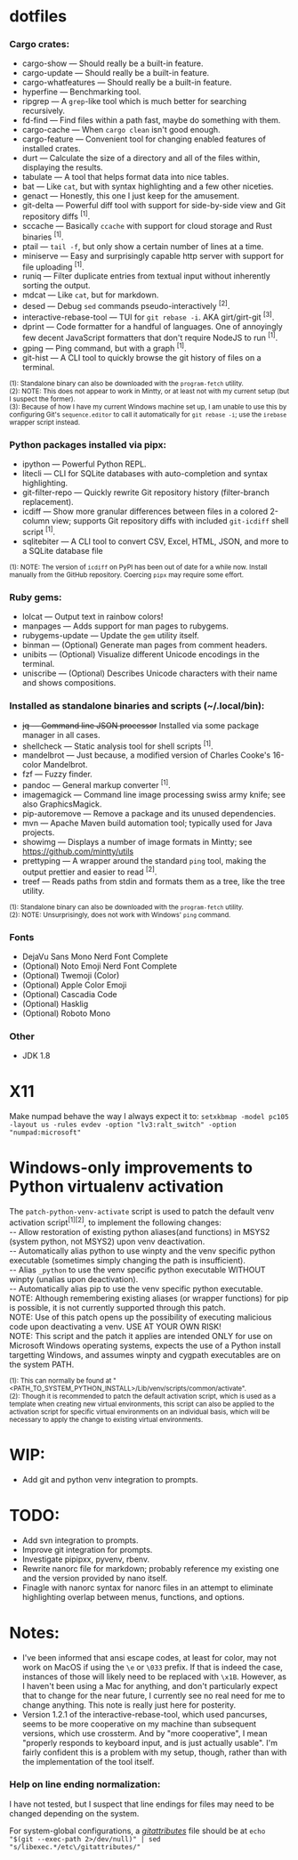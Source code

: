 # dotfiles
<!-- TODO: DECIDE HOW TO SHOW LINKS TO EXTERNAL TOOLS AND INFORMATION WITHOUT ALSO MAKING THE RAW MARKDOWN FEEL TOO CLUTTERED-->
### Cargo crates:
* cargo-show			—	Should really be a built-in feature.
* cargo-update			—	Should really be a built-in feature.
* cargo-whatfeatures	—	Should really be a built-in feature.
* hyperfine				—	Benchmarking tool.
* ripgrep				—	A `grep`-like tool which is much better for searching recursively.
* fd-find				—	Find files within a path fast, maybe do something with them.
* cargo-cache			—	When `cargo clean` isn't good enough.
* cargo-feature			—	Convenient tool for changing enabled features of installed crates.
* durt					—	Calculate the size of a directory and all of the files within, displaying the results.
* tabulate				—	A tool that helps format data into nice tables.
* bat					—	Like `cat`, but with syntax highlighting and a few other niceties.
* genact				—	Honestly, this one I just keep for the amusement.
* git-delta				—	Powerful diff tool with support for side-by-side view and Git repository diffs <sup>[1]</sup>.
* sccache				—	Basically `ccache` with support for cloud storage and Rust binaries <sup>[1]</sup>.
* ptail					—	`tail -f`, but only show a certain number of lines at a time.
* miniserve				—	Easy and surprisingly capable http server with support for file uploading <sup>[1]</sup>.
* runiq					—	Filter duplicate entries from textual input without inherently sorting the output.
* mdcat					—	Like `cat`, but for markdown.
* desed					—	Debug `sed` commands pseudo-interactively <sup>[2]</sup>.
* interactive-rebase-tool	—	TUI for `git rebase -i`. AKA girt/girt-git <sup>[3]</sup>.
* dprint				—	Code formatter for a handful of languages. One of annoyingly few decent JavaScript formatters that don't require NodeJS to run <sup>[1]</sup>.
* gping					—	Ping command, but with a graph <sup>[1]</sup>.
* git-hist				—	A CLI tool to quickly browse the git history of files on a terminal.

<sub>(1): Standalone binary can also be downloaded with the `program-fetch` utility.</sub><br>
<sub>(2): NOTE: This does not appear to work in Mintty, or at least not with my current setup (but I suspect the former).</sub><br>
<sub>(3): Because of how I have my current Windows machine set up, I am unable to use this by configuring Git's `sequence.editor` to call it automatically for `git rebase -i`; use the `irebase` wrapper script instead.</sub>

[cargo_show]: https://github.com/g-k/cargo-show
[cargo_update]: https://github.com/nabijaczleweli/cargo-update
[cargo_whatfeatures]: https://github.com/museun/whatfeatures
[hyperfine]: https://github.com/sharkdp/hyperfine
[ripgrep]: https://github.com/BurntSushi/ripgrep
[fd_find]: https://github.com/sharkdp/fd
[cargo_cache]: https://github.com/matthiaskrgr/cargo-cache
[cargo_feature]: https://github.com/Riey/cargo-feature
[durt]: https://github.com/cauebs/durt
[tabulate]: https://github.com/mbudde/tabulate
[bat]: https://github.com/sharkdp/bat
[genact]: https://github.com/svenstaro/genact
[delta]: https://github.com/dandavison/delta
[sccache]: https://github.com/mozilla/sccache
[ptail]: https://github.com/orf/ptail
[miniserve]: https://github.com/svenstaro/miniserve
[runiq]: https://github.com/whitfin/runiq
[mdcat]: https://github.com/lunaryorn/mdcat
[desed]: https://github.com/SoptikHa2/desed
[interactive_rebase]: https://github.com/MitMaro/git-interactive-rebase-tool
[dprint]: https://github.com/dprint/dprint
[gping]: https://github.com/orf/gping
[git_hist]: https://github.com/arkark/git-hist

[spotify_tui]: https://github.com/Rigellute/spotify-tui
<!-- ?spotifyd / librespot? -->

### Python packages installed via pipx:
* ipython				—	Powerful Python REPL.
* litecli				—	CLI for SQLite databases with auto-completion and syntax highlighting.
* git-filter-repo		—	Quickly rewrite Git repository history (filter-branch replacement).
* icdiff				—	Show more granular differences between files in a colored 2-column view; supports Git repository diffs with included `git-icdiff` shell script <sup>[1]</sup>.
* sqlitebiter			—	A CLI tool to convert CSV, Excel, HTML, JSON, and more to a SQLite database file

<sub>(1): NOTE: The version of `icdiff` on PyPI has been out of date for a while now. Install manually from the GitHub repository. Coercing `pipx` may require some effort.</sub>

[ipython]: https://ipython.org/
[litecli]: https://github.com/dbcli/litecli
[git-filter-repo]: https://github.com/newren/git-filter-repo
[icdiff]: https://github.com/jeffkaufman/icdiff
[sqlitebiter]: https://github.com/thombashi/sqlitebiter

### Ruby gems:
* lolcat				—	Output text in rainbow colors!
* manpages				—	Adds support for man pages to rubygems.
* rubygems-update		—	Update the `gem` utility itself.
* binman				—	(Optional) Generate man pages from comment headers.
* unibits				—	(Optional) Visualize different Unicode encodings in the terminal.
* uniscribe				—	(Optional) Describes Unicode characters with their name and shows compositions.

[lolcat]: https://github.com/busyloop/lolcat
[manpages]: https://github.com/bitboxer/manpages
[gems-update]: https://rubygems.org/gems/rubygems-update
[binman]: http://github.com/sunaku/binman
[unitbits]: https://github.com/janlelis/unibits
[uniscribe]: https://github.com/janlelis/uniscribe

### Installed as standalone binaries and scripts (~/.local/bin):
* ~~jq					—	Command line JSON processor~~ Installed via some package manager in all cases.
* shellcheck			—	Static analysis tool for shell scripts <sup>[1]</sup>.
* mandelbrot			—	Just because, a modified version of Charles Cooke's 16-color Mandelbrot.
* fzf					—	Fuzzy finder.
* pandoc				—	General markup converter <sup>[1]</sup>.
* imagemagick			—	Command line image processing swiss army knife; see also GraphicsMagick.
* pip-autoremove		—	Remove a package and its unused dependencies.
* mvn					—	Apache Maven build automation tool; typically used for Java projects.
* showimg				—	Displays a number of image formats in Mintty; see https://github.com/mintty/utils
* prettyping			—	A wrapper around the standard `ping` tool, making the output prettier and easier to read <sup>[2]</sup>.
* treef					—	Reads paths from stdin and formats them as a tree, like the tree utility.

<sub>(1): Standalone binary can also be downloaded with the `program-fetch` utility.</sub><br>
<sub>(2): NOTE: Unsurprisingly, does not work with Windows' `ping` command.</sub>

[jq]: https://github.com/stedolan/jq
[shellcheck]: https://github.com/koalaman/shellcheck
[mandel]: https://gist.github.com/ormaaj/3369392
[fzf]: https://github.com/junegunn/fzf
[pandoc]: https://pandoc.org/
[imagemagick]: https://imagemagick.org
[graphicsmagick]: http://www.graphicsmagick.org
[pip_arm]: https://github.com/tresni/pip-autoremove
[maven]: https://maven.apache.org
[showimg]: https://github.com/mintty/utils/blob/master/showimg
[prettyping]: http://denilson.sa.nom.br/prettyping/
[treef]: https://github.com/jacwah/treef

### Fonts
* DejaVu Sans Mono Nerd Font Complete
* (Optional) Noto Emoji Nerd Font Complete
* (Optional) Twemoji (Color)
* (Optional) Apple Color Emoji
* (Optional) Cascadia Code
* (Optional) Hasklig
* (Optional) Roboto Mono

### Other
* JDK 1.8

<!-- Other software of note, not yet categorized appropriately:
nuitka (python)
poetry (python)
pipenv (python)
pyinstaller (python)
yolk (python)
ydiff (diff tool in python)
direnv (general, possibly the Go variant)
lsix (general/fun)
ntldd (Windows dll/exe tool)
rename (PERL-script version) (general)
showterm (bash-script version) (general)
awklib (general)
adb (android tool)
gimp
spotify-qt
vlc
miktex (provides pdflatex for use with pandoc)
-->

# X11
Make numpad behave the way I always expect it to:
	`setxkbmap -model pc105 -layout us -rules evdev -option "lv3:ralt_switch" -option "numpad:microsoft"`

# Windows-only improvements to Python virtualenv activation
The `patch-python-venv-activate` script is used to patch the default venv activation script<sup>[1][2]</sup>, to implement the following changes:<br>
	-- Allow restoration of existing python aliases(and functions) in MSYS2 (system python, not MSYS2) upon venv deactivation.<br>
	-- Automatically alias python to use winpty and the venv specific python executable (sometimes simply changing the path is insufficient).<br>
	-- Alias `_python` to use the venv specific python executable WITHOUT winpty (unalias upon deactivation).<br>
	-- Automatically alias pip to use the venv specific python executable.<br>
NOTE: Although remembering existing aliases (or wrapper functions) for pip is possible, it is not currently supported through this patch.<br>
NOTE: Use of this patch opens up the possibility of executing malicious code upon deactivating a venv. USE AT YOUR OWN RISK!<br>
NOTE: This script and the patch it applies are intended ONLY for use on Microsoft Windows operating systems, expects the use of a Python install targetting Windows, and assumes winpty and cygpath executables are on the system PATH.<br>

<sub>(1): This can normally be found at "<PATH_TO_SYSTEM_PYTHON_INSTALL>/Lib/venv/scripts/common/activate".</sub><br>
<sub>(2): Though it is recommended to patch the default activation script, which is used as a template when creating new virtual environments, this script can also be applied to the activation script for specific virtual environments on an individual basis, which will be necessary to apply the change to existing virtual environments.</sub>

# WIP:
* Add git and python venv integration to prompts.

# TODO:
* Add svn integration to prompts.
* Improve git integration for prompts.
* Investigate pipipxx, pyvenv, rbenv.
* Rewrite nanorc file for markdown; probably reference my existing one and the version provided by nano itself.
* Finagle with nanorc syntax for nanorc files in an attempt to eliminate highlighting overlap between menus, functions, and options.

# Notes:

<ul>
	<li>
		I've been informed that ansi escape codes, at least for color, may not work on MacOS if using the <code>\e</code> or <code>\033</code> prefix.
		If that is indeed the case, instances of those will likely need to be replaced with <code>\x1B</code>.
		However, as I haven't been using a Mac for anything, and don't particularly expect that to change for the near future, I currently see no real need for me to change anything.
		This note is really just here for posterity.
	</li>
	<li>
		Version 1.2.1 of the interactive-rebase-tool, which used pancurses, seems to be more cooperative on my machine than subsequent versions, which use crossterm. And by "more cooperative", I mean "properly responds to keyboard input, and is just actually usable". I'm fairly confident this is a problem with my setup, though, rather than with the implementation of the tool itself.
	</li>
</ul>



### Help on line ending normalization:
I have not tested, but I suspect that line endings for files may need to be changed depending on the system.

For system-global configurations, a [_gitattributes_][gitattrdocs] file should be at `echo "$(git --exec-path 2>/dev/null)" | sed "s/libexec.*/etc\/gitattributes/"`

[gitattrdocs]: https://git-scm.com/docs/gitattributes